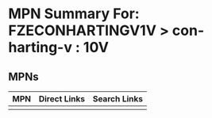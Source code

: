 



# MPN Summary For: FZECONHARTINGV1V > con-harting-v : 10V

## MPNs
  

|MPN|Direct Links|Search Links|
| :--- | :--- | :--- |
||||
